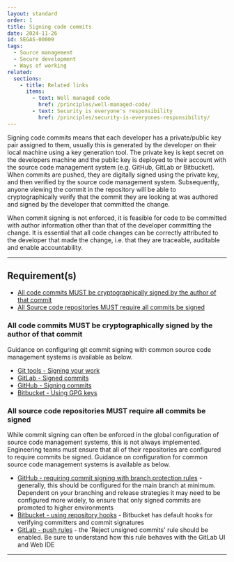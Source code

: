 ```yaml
---
layout: standard
order: 1
title: Signing code commits
date: 2024-11-26
id: SEGAS-00009
tags:
  - Source management
  - Secure development
  - Ways of working
related:
  sections:
    - title: Related links
      items:
        - text: Well managed code
          href: /principles/well-managed-code/
        - text: Security is everyone's responsibility
          href: /principles/security-is-everyones-responsibility/
---
```


Signing code commits means that each developer has a private/public key pair assigned to them, usually this is generated by the developer on their local machine using a key generation tool. The private key is kept secret on the developers machine and the public key is deployed to their account with the source code management system (e.g. GitHub, GitLab or Bitbucket). When commits are pushed, they are digitally signed using the private key, and then verified by the source code management system. Subsequently, anyone viewing the commit in the repository will be able to cryptographically verify that the commit they are looking at was authored and signed by the developer that committed the change.

When commit signing is not enforced, it is feasible for code to be committed with author information other than that of the developer committing the change. It is essential that all code changes can be correctly attributed to the developer that made the change, i.e. that they are traceable, auditable and enable accountability.

---

## Requirement(s)

- [All code commits MUST be cryptographically signed by the author of that commit](#all-code-commits-must-be-cryptographically-signed-by-the-author-of-that-commit)
- [All Source code repositories MUST require all commits be signed](#all-source-code-repositories-must-require-all-commits-be-signed)

### All code commits MUST be cryptographically signed by the author of that commit

Guidance on configuring git commit signing with common source code management systems is available as below.

- [Git tools - Signing your work](https://git-scm.com/book/en/v2/Git-Tools-Signing-Your-Work)
- [GitLab - Signed commits](https://docs.gitlab.com/ee/user/project/repository/signed_commits/)
- [GitHub - Signing commits](https://docs.github.com/en/enterprise-cloud@latest/authentication/managing-commit-signature-verification/signing-commits)
- [Bitbucket - Using GPG keys](https://confluence.atlassian.com/bitbucketserver/using-gpg-keys-913477014.html)

### All source code repositories MUST require all commits be signed

While commit signing can often be enforced in the global configuration of source code management systems, this is not always implemented. Engineering teams must ensure that all of their repositories are configured to require commits be signed. Guidance on configuration for common source code management systems is available as below.

- [GitHub - requiring commit signing with branch protection rules](https://docs.github.com/en/enterprise-cloud@latest/repositories/configuring-branches-and-merges-in-your-repository/managing-protected-branches/about-protected-branches#require-signed-commits) - generally, this should be configured for the main branch at minimum. Dependent on your branching and release strategies it may need to be configured more widely, to ensure that only signed commits are promoted to higher environments
- [Bitbucket - using repository hooks](https://confluence.atlassian.com/bitbucketserver/using-repository-hooks-776639836.html) - Bitbucket has default hooks for verifying committers and commit signatures
- [GitLab - push rules](https://docs.gitlab.com/ee/user/project/repository/push_rules.html#prevent-unintended-consequences) - the 'Reject unsigned commits' rule should be enabled. Be sure to understand how this rule behaves with the GitLab UI and Web IDE

---
